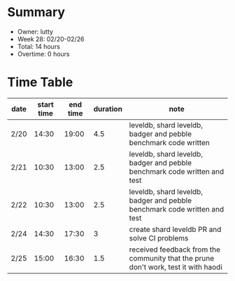 # Summary

* Owner: lutty
* Week 28: 02/20-02/26
* Total: 14 hours
* Overtime: 0 hours

# Time Table

| date | start time | end time | duration | note                                                                               |
|------|------------|----------|----------|------------------------------------------------------------------------------------|
| 2/20 | 14:30      | 19:00    | 4.5      | leveldb, shard leveldb, badger and pebble benchmark code written                   |
| 2/21 | 10:30      | 13:00    | 2.5      | leveldb, shard leveldb, badger and pebble benchmark code written and test          |
| 2/22 | 10:30      | 13:00    | 2.5      | leveldb, shard leveldb, badger and pebble benchmark code written and test          |
| 2/24 | 14:30      | 17:30    | 3        | create shard leveldb PR and solve CI problems                                      |
| 2/25 | 15:00      | 16:30    | 1.5      | received feedback from the community that the prune don't work, test it with haodi |
